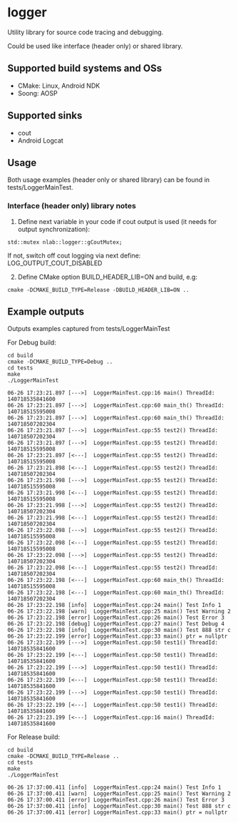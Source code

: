 # logger
Utility library for source code tracing and debugging.

Could be used like interface (header only) or shared library.

## Supported build systems and OSs
- CMake: Linux, Android NDK
- Soong: AOSP

## Supported sinks
- cout
- Android Logcat

## Usage
Both usage examples (header only or shared library) can be found in tests/LoggerMainTest.

### Interface (header only) library notes
1. Define next variable in your code if cout output is used (it needs for output synchronization):
```
std::mutex nlab::logger::gCoutMutex;
```
If not, switch off cout logging via next define: LOG_OUTPUT_COUT_DISABLED

2. Define CMake option BUILD_HEADER_LIB=ON and build, e.g:
```
cmake -DCMAKE_BUILD_TYPE=Release -DBUILD_HEADER_LIB=ON ..
```

## Example outputs
Outputs examples captured from tests/LoggerMainTest

For Debug build:
```
cd build
cmake -DCMAKE_BUILD_TYPE=Debug ..
cd tests
make
./LoggerMainTest
```
```
06-26 17:23:21.897 [--->]  LoggerMainTest.cpp:16 main() ThreadId: 140718535841600
06-26 17:23:21.897 [--->]  LoggerMainTest.cpp:60 main_th() ThreadId: 140718515595008
06-26 17:23:21.897 [--->]  LoggerMainTest.cpp:60 main_th() ThreadId: 140718507202304
06-26 17:23:21.897 [--->]  LoggerMainTest.cpp:55 test2() ThreadId: 140718507202304
06-26 17:23:21.897 [--->]  LoggerMainTest.cpp:55 test2() ThreadId: 140718515595008
06-26 17:23:21.897 [<---]  LoggerMainTest.cpp:55 test2() ThreadId: 140718515595008
06-26 17:23:21.898 [<---]  LoggerMainTest.cpp:55 test2() ThreadId: 140718507202304
06-26 17:23:21.998 [--->]  LoggerMainTest.cpp:55 test2() ThreadId: 140718515595008
06-26 17:23:21.998 [<---]  LoggerMainTest.cpp:55 test2() ThreadId: 140718515595008
06-26 17:23:21.998 [--->]  LoggerMainTest.cpp:55 test2() ThreadId: 140718507202304
06-26 17:23:21.998 [<---]  LoggerMainTest.cpp:55 test2() ThreadId: 140718507202304
06-26 17:23:22.098 [--->]  LoggerMainTest.cpp:55 test2() ThreadId: 140718515595008
06-26 17:23:22.098 [<---]  LoggerMainTest.cpp:55 test2() ThreadId: 140718515595008
06-26 17:23:22.098 [--->]  LoggerMainTest.cpp:55 test2() ThreadId: 140718507202304
06-26 17:23:22.098 [<---]  LoggerMainTest.cpp:55 test2() ThreadId: 140718507202304
06-26 17:23:22.198 [<---]  LoggerMainTest.cpp:60 main_th() ThreadId: 140718515595008
06-26 17:23:22.198 [<---]  LoggerMainTest.cpp:60 main_th() ThreadId: 140718507202304
06-26 17:23:22.198 [info]  LoggerMainTest.cpp:24 main() Test Info 1
06-26 17:23:22.198 [warn]  LoggerMainTest.cpp:25 main() Test Warning 2
06-26 17:23:22.198 [error] LoggerMainTest.cpp:26 main() Test Error 3
06-26 17:23:22.198 [debug] LoggerMainTest.cpp:27 main() Test Debug 4
06-26 17:23:22.198 [info]  LoggerMainTest.cpp:30 main() Test 888 str c
06-26 17:23:22.199 [error] LoggerMainTest.cpp:33 main() ptr = nullptr
06-26 17:23:22.199 [--->]  LoggerMainTest.cpp:50 test1() ThreadId: 140718535841600
06-26 17:23:22.199 [<---]  LoggerMainTest.cpp:50 test1() ThreadId: 140718535841600
06-26 17:23:22.199 [--->]  LoggerMainTest.cpp:50 test1() ThreadId: 140718535841600
06-26 17:23:22.199 [<---]  LoggerMainTest.cpp:50 test1() ThreadId: 140718535841600
06-26 17:23:22.199 [--->]  LoggerMainTest.cpp:50 test1() ThreadId: 140718535841600
06-26 17:23:22.199 [<---]  LoggerMainTest.cpp:50 test1() ThreadId: 140718535841600
06-26 17:23:23.199 [<---]  LoggerMainTest.cpp:16 main() ThreadId: 140718535841600
``` 
For Release build:
```
cd build
cmake -DCMAKE_BUILD_TYPE=Release ..
cd tests
make
./LoggerMainTest
```
```
06-26 17:37:00.411 [info]  LoggerMainTest.cpp:24 main() Test Info 1
06-26 17:37:00.411 [warn]  LoggerMainTest.cpp:25 main() Test Warning 2
06-26 17:37:00.411 [error] LoggerMainTest.cpp:26 main() Test Error 3
06-26 17:37:00.411 [info]  LoggerMainTest.cpp:30 main() Test 888 str c
06-26 17:37:00.411 [error] LoggerMainTest.cpp:33 main() ptr = nullptr
```
